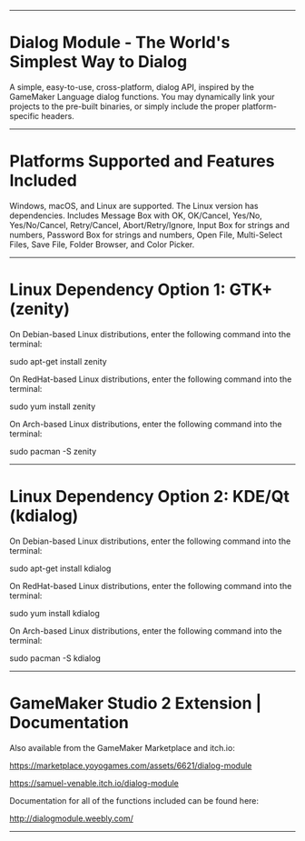 ----------------------------------------------------------------------------------------------------------------------------------

# Dialog Module - The World's Simplest Way to Dialog

A simple, easy-to-use, cross-platform, dialog API, inspired by the GameMaker Language dialog functions. You may dynamically link your projects to the pre-built binaries, or simply include the proper platform-specific headers.

----------------------------------------------------------------------------------------------------------------------------------

# Platforms Supported and Features Included

Windows, macOS, and Linux are supported. The Linux version has dependencies. Includes Message Box with OK, OK/Cancel, Yes/No, Yes/No/Cancel, Retry/Cancel, Abort/Retry/Ignore, Input Box for strings and numbers, Password Box for strings and numbers, Open File, Multi-Select Files, Save File, Folder Browser, and Color Picker.

----------------------------------------------------------------------------------------------------------------------------------

# Linux Dependency Option 1: GTK+ (zenity)

On Debian-based Linux distributions, enter the following command into the terminal:

sudo apt-get install zenity

On RedHat-based Linux distributions, enter the following command into the terminal:

sudo yum install zenity

On Arch-based Linux distributions, enter the following command into the terminal:

sudo pacman -S zenity

----------------------------------------------------------------------------------------------------------------------------------

# Linux Dependency Option 2: KDE/Qt (kdialog)

On Debian-based Linux distributions, enter the following command into the terminal:

sudo apt-get install kdialog

On RedHat-based Linux distributions, enter the following command into the terminal:

sudo yum install kdialog

On Arch-based Linux distributions, enter the following command into the terminal:

sudo pacman -S kdialog

----------------------------------------------------------------------------------------------------------------------------------

# GameMaker Studio 2 Extension | Documentation

Also available from the GameMaker Marketplace and itch.io:

https://marketplace.yoyogames.com/assets/6621/dialog-module

https://samuel-venable.itch.io/dialog-module

Documentation for all of the functions included can be found here:

http://dialogmodule.weebly.com/

----------------------------------------------------------------------------------------------------------------------------------
